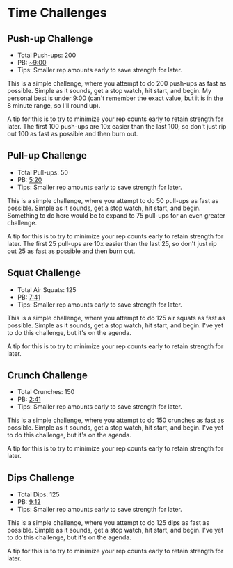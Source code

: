 # Time Challenges

## Push-up Challenge

  * Total Push-ups: 200
  * PB: [~9:00][Push-Up Challenge]
  * Tips: Smaller rep amounts early to save strength for later.

This is a simple challenge, where you attempt to do 200 push-ups as fast as
possible. Simple as it sounds, get a stop watch, hit start, and begin. My
personal best is under 9:00 (can't remember the exact value, but it is in the
8 minute range, so I'll round up).

A tip for this is to try to minimize your rep counts early to retain strength
for later. The first 100 push-ups are 10x easier than the last 100, so don't
just rip out 100 as fast as possible and then burn out.

## Pull-up Challenge

  * Total Pull-ups: 50
  * PB: [5:20][Pull-Up Challenge]
  * Tips: Smaller rep amounts early to save strength for later.

This is a simple challenge, where you attempt to do 50 pull-ups as fast as
possible. Simple as it sounds, get a stop watch, hit start, and begin. Something
to do here would be to expand to 75 pull-ups for an even greater challenge.

A tip for this is to try to minimize your rep counts early to retain strength
for later. The first 25 pull-ups are 10x easier than the last 25, so don't
just rip out 25 as fast as possible and then burn out.

## Squat Challenge

  * Total Air Squats: 125
  * PB: [7:41][Squat Challenge]
  * Tips: Smaller rep amounts early to save strength for later.

This is a simple challenge, where you attempt to do 125 air squats as fast as
possible. Simple as it sounds, get a stop watch, hit start, and begin. I've yet
to do this challenge, but it's on the agenda.

A tip for this is to try to minimize your rep counts early to retain strength
for later.

## Crunch Challenge

  * Total Crunches: 150
  * PB: [2:41][Crunch Challenge]
  * Tips: Smaller rep amounts early to save strength for later.

This is a simple challenge, where you attempt to do 150 crunches as fast as
possible. Simple as it sounds, get a stop watch, hit start, and begin. I've yet
to do this challenge, but it's on the agenda.

A tip for this is to try to minimize your rep counts early to retain strength
for later.

## Dips Challenge

  * Total Dips: 125
  * PB: [9:12][Dips Challenge]
  * Tips: Smaller rep amounts early to save strength for later.

This is a simple challenge, where you attempt to do 125 dips as fast as
possible. Simple as it sounds, get a stop watch, hit start, and begin. I've yet
to do this challenge, but it's on the agenda.

A tip for this is to try to minimize your rep counts early to retain strength
for later.

[Push-Up Challenge]: ./200_Push-Up_Challenge/200_Push-Up_Challenge_Any%25.lss
[Pull-Up Challenge]: ./50_Pull-Up_Challenge/50_Pull-Up_Challenge_Any%25.lss
[Squat Challenge]: ./125_Squat_Challenge/125_Squat_Challenge_Any%25.lss
[Crunch Challenge]: 150_Crunch_Challenge/150_Crunch_Challenge_Any%.lss
[Dips Challenge]: 125_Dips_Challenge/125_Dips_Challenge_Any%25.lss